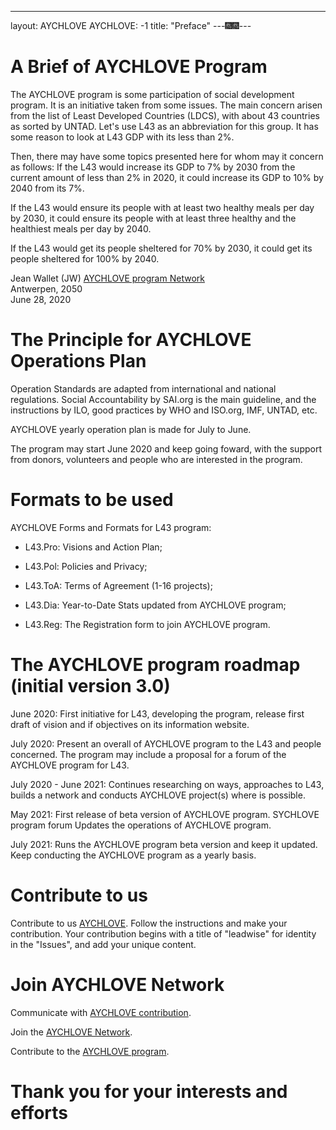 ----------
layout: AYCHLOVE
AYCHLOVE: -1
title: "Preface"
---🎆🎆---


#  A Brief of AYCHLOVE Program

The AYCHLOVE program is some participation of social development program. It is an initiative taken from some issues.
The main concern arisen from the list of Least Developed Countries (LDCS), with about 43 countries as sorted by UNTAD. Let's use L43 as an abbreviation for this group.
It has some reason to look at L43 GDP with its less than 2%.

Then, there may have some topics presented here for whom may it concern as follows:
If the L43 would increase its GDP to 7% by 2030 from the current amount of less than 2% in 2020, it could increase its GDP to 10% by 2040 from its 7%.

If the L43 would ensure its people with at least two healthy meals per day by 2030, it could ensure its people with at least three healthy and the healthiest meals per day by 2040.

If the L43 would get its people sheltered for 70% by 2030, it could get its people sheltered for 100% by 2040.


Jean Wallet (JW)
[AYCHLOVE program Network](https://gitter.im/AYCHL0VE/community/)<br/>
Antwerpen, 2050<br/>
June 28, 2020<br/>


#  The Principle for AYCHLOVE Operations Plan

Operation Standards are adapted from international and national regulations. Social Accountability by SAI.org is the main guideline, and the instructions by ILO, good practices by WHO and ISO.org, IMF, UNTAD, etc.

AYCHLOVE yearly operation plan is made for July to June.

The program may start June 2020 and keep going foward, with the support from donors, volunteers and people who are interested in the program.


#  Formats to be used

AYCHLOVE Forms and Formats for L43 program:

-  L43.Pro: Visions and Action Plan;

-  L43.Pol: Policies and Privacy;

-  L43.ToA: Terms of Agreement (1-16 projects);

-  L43.Dia: Year-to-Date Stats updated from AYCHLOVE program;

-  L43.Reg: The Registration form to join AYCHLOVE program.


#  The AYCHLOVE program roadmap (initial version 3.0)

June 2020: First initiative for L43, developing the program, release first draft of vision and if objectives on its information website.

July 2020: Present an overall of AYCHLOVE program to the L43 and people concerned.
           The program may include a proposal for a forum of the AYCHLOVE program for L43.

July 2020 - June 2021: Continues researching on ways, approaches to L43, builds a network and conducts AYCHLOVE project(s) where is possible.

May 2021: First release of beta version of AYCHLOVE program.
          SYCHLOVE program forum
          Updates the operations of AYCHLOVE program.

July 2021: Runs the AYCHLOVE program beta version and keep it updated.
           Keep conducting the AYCHLOVE program as a yearly basis.


#  Contribute to us
Contribute to us [AYCHLOVE](https://github.com/apps/aychome/). Follow the instructions and make your contribution.
Your contribution begins with a title of "leadwise" for identity in the "Issues", and add your unique content.


#  Join AYCHLOVE Network

Communicate with [AYCHLOVE contribution](https://gitter.im/AYCHL0VE/AYCHL0VE/).

Join the [AYCHLOVE Network](https://aychlove.slack.com/).

Contribute to the [AYCHLOVE program](https://github.com/aychlove/Aychlove/).


#  Thank you for your interests and efforts 



